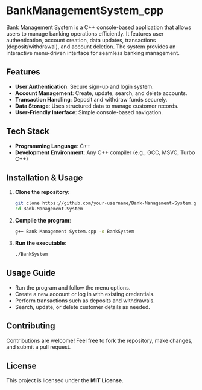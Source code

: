 # BankManagementSystem_cpp
 Bank Management System is a C++ console-based application that allows users to manage banking operations efficiently. It features user authentication, account creation, data updates, transactions (deposit/withdrawal), and account deletion. The system provides an interactive menu-driven interface for seamless banking management. 
 ## Features
- **User Authentication**: Secure sign-up and login system.
- **Account Management**: Create, update, search, and delete accounts.
- **Transaction Handling**: Deposit and withdraw funds securely.
- **Data Storage**: Uses structured data to manage customer records.
- **User-Friendly Interface**: Simple console-based navigation.

## Tech Stack
- **Programming Language**: C++
- **Development Environment**: Any C++ compiler (e.g., GCC, MSVC, Turbo C++)

## Installation & Usage
1. **Clone the repository**:
   ```sh
   git clone https://github.com/your-username/Bank-Management-System.git
   cd Bank-Management-System
   ```
2. **Compile the program**:
   ```sh
   g++ Bank Management System.cpp -o BankSystem
   ```
3. **Run the executable**:
   ```sh
   ./BankSystem
   ```

## Usage Guide
- Run the program and follow the menu options.
- Create a new account or log in with existing credentials.
- Perform transactions such as deposits and withdrawals.
- Search, update, or delete customer details as needed.

## Contributing
Contributions are welcome! Feel free to fork the repository, make changes, and submit a pull request.

## License
This project is licensed under the **MIT License**.
